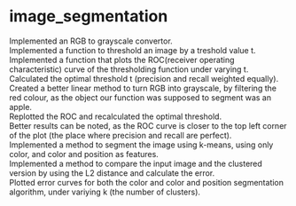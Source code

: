 # image_segmentation
Implemented an RGB to grayscale convertor.  <br> 
Implemented a function to threshold an image by a treshold value t. <br> 
Implemented a function that plots the ROC(receiver operating characteristic) curve of the thresholding function under varying t. <br> 
Calculated the optimal threshold t (precision and recall weighted equally). <br> 
Created a better linear method to turn RGB into grayscale, by filtering the red colour, as the object our function was supposed to segment was an apple. <br> 
Replotted the ROC and recalculated the optimal threshold. <br> 
Better results can be noted, as the ROC curve is closer to the top left corner of the plot (the place where precision and recall are perfect). <br> 
Implemented a method to segment the image using k-means, using only color, and color and position as features. <br> 
Implemented a method to compare the input image and the clustered version by using the L2 distance and calculate the error. <br> 
Plotted error curves for both the color and color and position segmentation algorithm, under variying k (the number of clusters). <br> 
